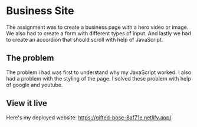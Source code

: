 # Business Site

The assignment was to create a business page with a hero video or image. We also had to create a form with different types of input. And lastly we had to create an accordion that should scroll with help of JavaScript.

## The problem
The problem i had was first to understand why my JavaScript worked. I also had a problem with the styling of the page. I solved these problem with help of google and youtube. 

## View it live
Here's my deployed website:
https://gifted-bose-8af71e.netlify.app/
